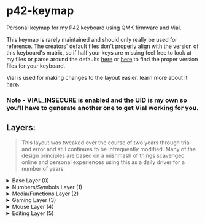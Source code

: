 # p42-keymap
Personal keymap for my P42 keyboard using QMK firmware and Vial.

This keymap is rarely maintained and should only really be used for reference. The creators' default files don't properly align with the version of this keyboard's matrix, so if half your keys are missing feel free to look at my files or parse around the defaults [here](https://github.com/pabile/qmk_firmware/tree/pabile/keyboards/pabile/p42/promicro/ver2) or [here](https://drive.google.com/drive/folders/1rkiBh0U8NLGkn-gKoxOfk8Sw-qHc-75h) to find the proper version files for your keyboard.

Vial is used for making changes to the layout easier, learn more about it [here](https://get.vial.today/).
### Note - VIAL_INSECURE is enabled and the UID is my own so you'll have to generate another one to get Vial working for you.

## Layers:
> This layout was tweaked over the course of two years through trial and error and still continues to be infrequently modified. Many of the design principles are based on a mishmash of things scavenged online and personal experiences using this as a daily driver for a number of years.

<details>
    <summary>
        Base Layer (0)
    </summary>
<img width="800" src="https://user-images.githubusercontent.com/106228938/200300233-df4a7829-ca98-4a94-89a7-5299068e7cf7.png">

> Backspace acts as mouse layer toggle.
</details>

<details>
    <summary>
        Numbers/Symbols Layer (1)
    </summary>
<img width="800" src="https://user-images.githubusercontent.com/106228938/200300846-7b83864f-6d13-4484-ae0c-71ea80bb3821.png">

> Numbers on left, symbols on right. Tap Dances 0 and 1 serve as work arounds to mod-taps not allowing special characters, they are Left Parenthesis/Right Shift and Right Parenthesis/Left Alt respectively.
</details>

<details>
    <summary>
        Media/Functions Layer (2)
  </summary>
<img width="800" src="https://user-images.githubusercontent.com/106228938/200300909-76109497-01cc-415d-9dba-0ccb9677ceff.png">  

> Functions on left and media on right
</details>

<details>
    <summary>
        Gaming Layer (3)
  </summary>
<img width="800" src="https://user-images.githubusercontent.com/106228938/200300954-2c83d219-ae86-442c-b70c-cbf80a75159f.png">  

> TD(3) - Esc when tapped, 0 when pressed; TD(4) - Tilde when tapped, Alt when held; TD (5) - Toggle base layer (0) when tapped, P when held.
</details>

<details>
    <summary>
        Mouse Layer (4)
   </summary>
<img width="800" src="https://user-images.githubusercontent.com/106228938/200300983-ac7077b1-05ac-4e15-8254-5b89e7e11d50.png">    

>Macro (0) - used for alt-tabbing.
</details>

<details>
    <summary>
    Editing Layer (5)
    </summary>
<img width="800" src="https://user-images.githubusercontent.com/106228938/200301021-3fb97332-0ec8-4bdc-b73f-64afe97c7071.png">   

>Editing layer, same macro is reused.
</details>
